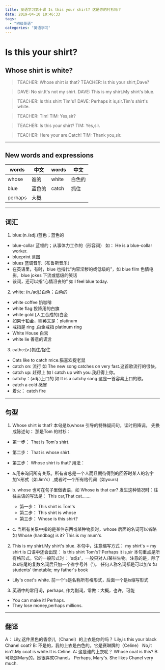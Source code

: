 ```yaml
---
title: 英语学习第十课 Is this your shirt? 这是你的衬衫吗？
date: 2019-04-10 10:46:33
tags: 
  - "初级英语"
categories: "英语学习"
---
```


# Is this your shirt? 

## Whose shirt is white?
> TEACHER: Whose shirt is that?
> TEACHER: Is this your shirt,Dave?

> DAVE: No sir.It's not my shirt.
> DAVE: This is my shirt.My shirt's blue.

>TEACHER: Is this shirt Tim's?
>DAVE: Perhaps it is,sir.Tim's shirt's white.

>TEACHER: Tim!
>TIM: Yes,sir?

>TEACHER: Is this your shirt?
>TIM: Yes,sir.

>TEACHER: Here your are.Catch!
>TIM: Thank you,sir.

--- 
## New words and expressions
words | 中文 | words | 中文
--- | --- | --- | ---
whose | 谁的 | white | 白色的 
blue | 蓝色的 | catch | 抓住
perhaps | 大概

---
## 词汇
1. blue:(n./adj.)蓝色；蓝色的
- blue-collar 蓝领的；从事体力工作的（形容词） 如： He is a blue-collar worker.
- blueprint 蓝图
- blues 蓝调音乐（布鲁斯音乐）
- 在英语里，有时，blue 也指代“内容淫秽的或低级的”，如 blue film 色情电影，blue jokes 下流或低级的笑话
- 该词，还可以指“心情沮丧的” 如 I feel blue today.

2. white: (n./adj.)白色；白色的
- white coffee 奶咖啡
- white flag 投降用的白旗
- white gold (人工合成的)白金
- 如果十铂金，则英文是：platinum
- 戒指是 ring ,白金戒指 platinum ring
- White House 白宫
- white lie 善意的谎言

3. cathc:(v.)抓住/捉住
- Cats like to catch mice.猫喜欢捉老鼠
- catch on: 流行 如 The new song catches on very fast.这首歌流行的很快。
- catch up: 赶得上 如 I catch up with you.我赶得上你。
- catchy：(adj.)上口的 如  It is a catchy song.这是一首容易上口的歌。
- catch a cold 感冒
- 着火： catch fire

--- 
## 句型
1. Whose shirt is that?
本句是以whose 引导的特殊疑问句，读时用降调。
先换成陈述句：
那是Tom 的衬衫：
- 第一步： That is Tom's shirt.
- 第二步： That is whose shirt.
- 第三步： Whose shirt is that?
用法： 
- a.用来询问所有关系。所有者总是一个人而且期待得到的回答时某人的名字加's形式（如Jim's）,或者时一个所有格代词（如yours)
- b. whose 也可在句子里做表语，如 Whose is that car? 发生这种情况时：往往主语的写法是： This car,That cat…….
  - 第一步： This shirt is Tom's
  - 第二步： This shirt is whose
  - 第三步： Whose is this shirt?

- c. 当所有关系中指的是某件东西或某种物质时，whose 后面的名词可以省略 如 Whose (handbag) is it? This is  my mum's.


2. This is my shirt.My shirt's blue.
本句中，注意缩写方式： my shirt's = my shirt is
口语中还会出现： Is this shirt Tom's? Perhaps it is,sir
本句重点是所有格形式。它的一般形式时： 's或s'，一般只对人/某些生物。注意的是，除了以s结尾的复数名词后只加一个省字号外（')。
任何人称名词都是可以加's
如 students' timetable; my father's book
- Lily's coat's white.    前一个's是名称所有格形式，后面一个是is缩写形式

3. 英语中的常用词，perhaps, 作为副词，常做：大概，也许，可能
- You can make it! Perhaps.
- They lose money,perhaps millions.

---
## 翻译
A： Lily,这件黑色的香奈儿（Chanel）的上衣是你的吗？
Lily,is this your black Chanel coat?
B: 不是的，我的上衣是白色的。它是赛琳牌的（Celine）
No,it isn't.My coat is white.It is Celine.
A: 这是谁的上衣呢？
Whose coat is this?
B: 可能是Mary的，她很喜欢Chanel。
Perhaps, Mary's. She likes Chanel very much.




